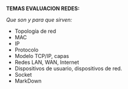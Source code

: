 **TEMAS EVALUACION REDES:**

*Que son y para que sirven:* 
 
 - Topología de red
 - MAC 
 - IP 
 - Protocolo
 - Modelo TCP/IP, capas
 - Redes LAN, WAN, Internet
 - Dispositivos de usuario, dispositivos de red. 
 - Socket 
 - MarkDown